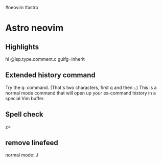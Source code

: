 #neovim
#astro

# Astro neovim

## Highlights

hi @lsp.type.comment.c guifg=inherit

## Extended history command

Try the q: command. (That's two characters, first q and then :.) This is a normal mode command that will open up your ex-command history in a special Vim buffer.

## Spell check
z=

## remove linefeed
normal mode: J
